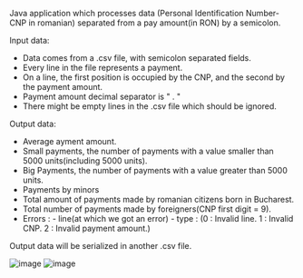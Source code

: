 Java application which processes data (Personal Identification Number-CNP in romanian) separated from a pay amount(in RON) by a semicolon.

Input data:
- Data comes from a .csv file, with semicolon separated fields.
- Every line in the file represents a payment.
- On a line, the first position is occupied by the CNP, and the second by the payment amount.
- Payment amount decimal separator is " . "
- There might be empty lines in the .csv file which should be ignored.

Output data:
- Average ayment amount.
- Small payments, the number of payments with a value smaller than 5000 units(including 5000 units).
- Big Payments, the number of payments with a value greater than 5000 units.
- Payments by minors
- Total amount of payments made by romanian citizens born in Bucharest.
- Total number of payments made by foreigners(CNP first digit = 9).
- Errors :
      - line(at which we got an error)
      - type :
               (0 : Invalid line.
               1 : Invalid CNP.
               2 : Invalid payment amount.)
              
Output data will be serialized in another .csv file.


![image](https://user-images.githubusercontent.com/80632633/113482062-8cf03800-94a5-11eb-8038-a4c013f2f1cd.png)
![image](https://user-images.githubusercontent.com/80632633/113482081-a85b4300-94a5-11eb-8034-fc61a8563a84.png)
